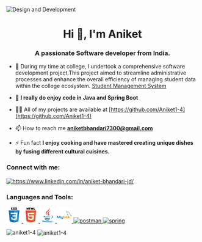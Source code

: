 ![Design and Development](https://github.com/Aniket1-4/Aniket1-4/blob/main/be-change-inspired-active-thunder-website.jpg)
<h1 align="center">Hi 👋, I'm Aniket</h1>
<h3 align="center">A passionate Software developer from India.</h3>

- 🔭 During my time at college, I undertook a comprehensive software development project.This project aimed to streamline administrative processes and enhance the overall efficiency of managing student data within the college ecosystem. [Student Management System](https://github.com/Aniket1-4/Projects/tree/main/students)

- 🌱 **I really do enjoy code in Java and Spring Boot**

- 👨‍💻 All of my projects are available at [https://github.com/Aniket1-4](https://github.com/Aniket1-4)

- 📫 How to reach me **aniketbhandari7300@gmail.com**

- ⚡ Fun fact **I enjoy cooking and have mastered creating unique dishes by fusing different cultural cuisines.**

<h3 align="left">Connect with me:</h3>
<p align="left">
<a href="https://linkedin.com/in/https://www.linkedin.com/in/aniket-bhandari-jd/" target="blank"><img align="center" src="https://raw.githubusercontent.com/rahuldkjain/github-profile-readme-generator/master/src/images/icons/Social/linked-in-alt.svg" alt="https://www.linkedin.com/in/aniket-bhandari-jd/" height="30" width="40" /></a>
</p>

<h3 align="left">Languages and Tools:</h3>
<p align="left"> <a href="https://www.w3schools.com/css/" target="_blank" rel="noreferrer"> <img src="https://raw.githubusercontent.com/devicons/devicon/master/icons/css3/css3-original-wordmark.svg" alt="css3" width="40" height="40"/> </a> <a href="https://www.w3.org/html/" target="_blank" rel="noreferrer"> <img src="https://raw.githubusercontent.com/devicons/devicon/master/icons/html5/html5-original-wordmark.svg" alt="html5" width="40" height="40"/> </a> <a href="https://www.java.com" target="_blank" rel="noreferrer"> <img src="https://raw.githubusercontent.com/devicons/devicon/master/icons/java/java-original.svg" alt="java" width="40" height="40"/> </a> <a href="https://www.mysql.com/" target="_blank" rel="noreferrer"> <img src="https://raw.githubusercontent.com/devicons/devicon/master/icons/mysql/mysql-original-wordmark.svg" alt="mysql" width="40" height="40"/> </a> <a href="https://postman.com" target="_blank" rel="noreferrer"> <img src="https://www.vectorlogo.zone/logos/getpostman/getpostman-icon.svg" alt="postman" width="40" height="40"/> </a> <a href="https://spring.io/" target="_blank" rel="noreferrer"> <img src="https://www.vectorlogo.zone/logos/springio/springio-icon.svg" alt="spring" width="40" height="40"/> </a> </p>

<p><img align="left" src="https://github-readme-stats.vercel.app/api/top-langs?username=aniket1-4&show_icons=true&locale=en&layout=compact" alt="aniket1-4" /></p>

<p>&nbsp;<img align="center" src="https://github-readme-stats.vercel.app/api?username=aniket1-4&show_icons=true&locale=en" alt="aniket1-4" /></p>
